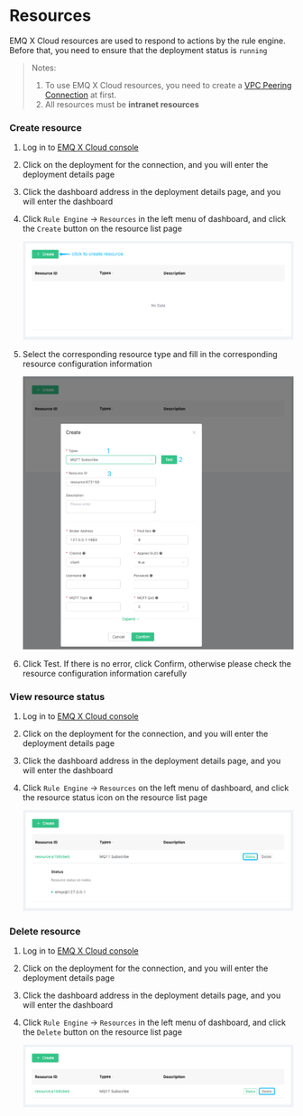 # Resources

EMQ X Cloud resources are used to respond to actions by the rule engine. Before that, you need to ensure that the deployment status is `running`

> Notes:
>
> 1. To use EMQ X Cloud resources, you need to create a [VPC Peering Connection](./vpc_peering.md) at first.
> 2. All resources must be **intranet resources**



### Create resource

1. Log in to [EMQ X Cloud console](https://cloud.emqx.io/console/)

2. Click on the deployment for the connection, and you will enter the deployment details page

3. Click the dashboard address in the deployment details page, and you will enter the dashboard

4. Click `Rule Engine` → `Resources` in the left menu of dashboard, and click the `Create` button on the resource list page

   ![resource-add](../../../_assets/deployments/dashboard/rule_engine/resource-add.png)

5. Select the corresponding resource type and fill in the corresponding resource configuration information

   ![resource-config](../../../_assets/deployments/dashboard/rule_engine/resource-config.png)

6. Click Test. If there is no error, click Confirm, otherwise please check the resource configuration information carefully



### View resource status

1. Log in to [EMQ X Cloud console](https://cloud.emqx.io/console/)

2. Click on the deployment for the connection, and you will enter the deployment details page

3. Click the dashboard address in the deployment details page, and you will enter the dashboard

4. Click `Rule Engine` → `Resources` on the left menu of dashboard, and click the resource status icon on the resource list page

   ![resource-status](../../../_assets/deployments/dashboard/rule_engine/resource-status.png)



### Delete resource

1. Log in to [EMQ X Cloud console](https://cloud.emqx.io/console/)

2. Click on the deployment for the connection, and you will enter the deployment details page

3. Click the dashboard address in the deployment details page, and you will enter the dashboard

4. Click `Rule Engine` → `Resources` in the left menu of dashboard, and click the `Delete` button on the resource list page

   ![resource-delete](../../../_assets/deployments/dashboard/rule_engine/resource-delete.png)
